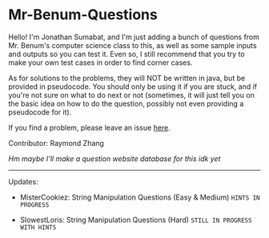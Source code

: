 # Mr-Benum-Questions

Hello! I'm Jonathan Sumabat, and I'm just adding a bunch of questions from Mr. Benum's computer science class to this, as well as some sample inputs and outputs so you can test it. Even so, I still recommend that you try to make your own test cases in order to find corner cases.

As for solutions to the problems, they will NOT be written in java, but be provided in pseudocode. You should only be using it if you are stuck, and if you're not sure on what to do next or not (sometimes, it will just tell you on the basic idea on how to do the question, possibly not even providing a pseudocode for it).

If you find a problem, please leave an issue [here](https://github.com/MisterCookiez/Mr-Benum-Questions/issues).

Contributor: Raymond Zhang

*Hm maybe I'll make a question website database for this idk yet*

---

Updates:

* MisterCookiez: String Manipulation Questions (Easy & Medium) `HINTS IN PROGRESS`

* SlowestLoris: String Manipulation Questions (Hard) `STILL IN PROGRESS` `WITH HINTS`
